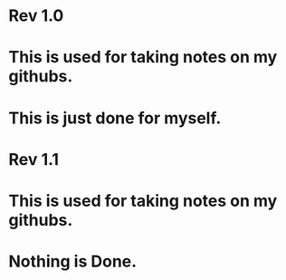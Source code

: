 # Rev 1.0
# This is used for taking notes on my githubs.
# This is just done for myself.

# Rev 1.1
# This is used for taking notes on my githubs.
# Nothing is Done.
